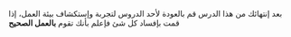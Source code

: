 بعد إنتهائك من هذا الدرس قم بالعودة لأحد الدروس لتجربة وإستكشاف بيئة العمل، إذا قمت بإفساد كل شئ فإعلم بأنك تقوم **بالعمل الصحيح**